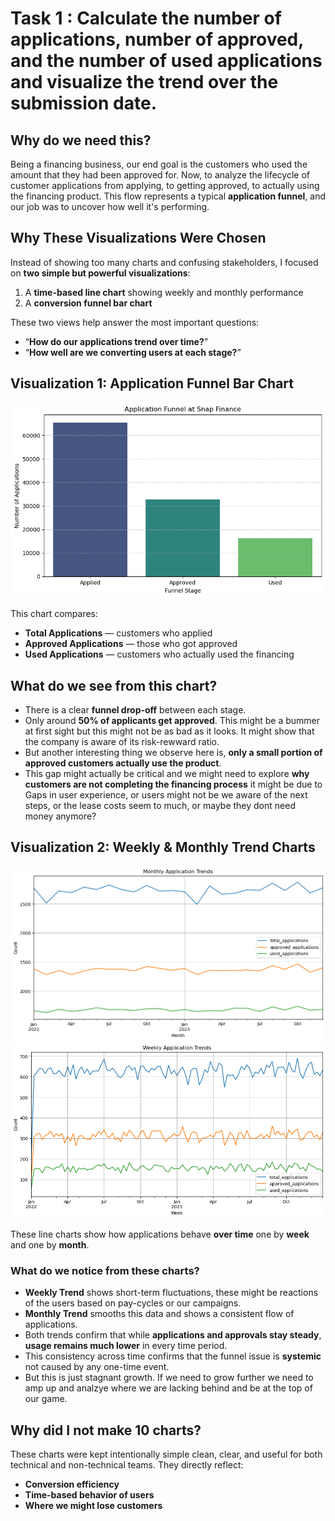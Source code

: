 # Task 1 : Calculate the number of applications, number of approved, and the number of used applications and visualize the trend over the submission date.


## Why do we need this?
Being a financing business, our end goal is the customers who used the amount that they had been approved for. Now, to analyze the lifecycle of customer applications from applying, to getting approved, to actually using the financing product. This flow represents a typical **application funnel**, and our job was to uncover how well it's performing.


## Why These Visualizations Were Chosen
Instead of showing too many charts and confusing stakeholders, I focused on **two simple but powerful visualizations**:

1. A **time-based line chart** showing weekly and monthly performance
2. A **conversion funnel bar chart**

These two views help answer the most important questions:
- “**How do our applications trend over time?**”
- “**How well are we converting users at each stage?**”



## Visualization 1:  Application Funnel Bar Chart

![Funnel Chart](./Application_funnel_by_total.png)

This chart compares:
- **Total Applications** — customers who applied
- **Approved Applications** — those who got approved
- **Used Applications** — customers who actually used the financing

## What do we see from this chart?
- There is a clear **funnel drop-off** between each stage.
- Only around **50% of applicants get approved**. This might be a bummer at first sight but this might not be as bad as it looks. It might show that the company is aware of its risk-rewward ratio. 
- But another interesting thing we observe here is, **only a small portion of approved customers actually use the product**.
- This gap might actually be critical and we might need to explore **why customers are not completing the financing process** it might be due to Gaps in user experience, or users might not be we aware of the next steps, or the lease costs seem to much, or maybe they dont need money anymore? 


## Visualization 2: Weekly & Monthly Trend Charts
![Funnel Chart](./application_funnel_monthly.png)
![Funnel Chart](./application_funnel_weekly.png)

These line charts show how applications behave **over time** one by **week** and one by **month**.

### What do we notice from these charts?
- **Weekly Trend** shows short-term fluctuations, these might be reactions of the users based on pay-cycles or our campaigns.
- **Monthly Trend** smooths this data and shows a consistent flow of applications.
- Both trends confirm that while **applications and approvals stay steady**, **usage remains much lower** in every time period.
- This consistency across time confirms that the funnel issue is **systemic** not caused by any one-time event.
- But this is just stagnant growth. If we need to grow further we need to amp up and analzye where we are lacking behind and be at the top of our game.

## Why did I not make 10 charts?

These charts were kept intentionally simple clean, clear, and useful for both technical and non-technical teams. They directly reflect:
- **Conversion efficiency**
- **Time-based behavior of users**
- **Where we might lose customers**

